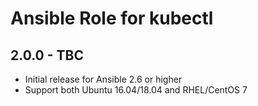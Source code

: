 # Ansible Role for kubectl

## 2.0.0 - TBC

  - Initial release for Ansible 2.6 or higher
  - Support both Ubuntu 16.04/18.04 and RHEL/CentOS 7
